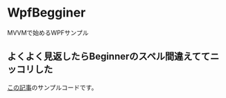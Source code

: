 # WpfBegginer
MVVMで始めるWPFサンプル
## よくよく見返したらBeginnerのスペル間違えててニッコリした
[この記事](http://ikorin2.hatenablog.jp/entry/2018/11/09/015956)のサンプルコードです。
